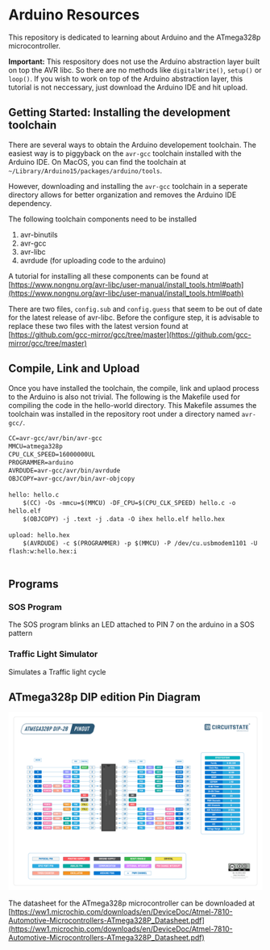 # Arduino Resources

This repository is dedicated to learning about Arduino and the ATmega328p
microcontroller. 

**Important:** This respository does not use the Arduino abstraction layer built
on top the AVR libc. So there are no methods like `digitalWrite()`, `setup()`
or `loop()`. If you wish to work on top of the Arduino abstraction layer, this
tutorial is not neccessary, just download the Arduino IDE and hit upload.

## Getting Started: Installing the development toolchain

There are several ways to obtain the Arduino developement toolchain. The easiest
way is to piggyback on the `avr-gcc` toolchain installed with the Arduino IDE.
On MacOS, you can find the toolchain at `~/Library/Arduino15/packages/arduino/tools`.

However, downloading and installing the `avr-gcc` toolchain in a seperate 
directory allows for better organization and removes the Arduino IDE dependency.

The following toolchain components need to be installed

  1. avr-binutils
  2. avr-gcc
  3. avr-libc
  4. avrdude (for uploading code to the arduino)

A tutorial for installing all these components can be found at [https://www.nongnu.org/avr-libc/user-manual/install_tools.html#path](https://www.nongnu.org/avr-libc/user-manual/install_tools.html#path)

There are two files, `config.sub` and `config.guess` that seem to be out of
date for the latest release of avr-libc. Before the configure step, it is 
advisable to replace these two files with the latest version found at 
[https://github.com/gcc-mirror/gcc/tree/master](https://github.com/gcc-mirror/gcc/tree/master)

## Compile, Link and Upload

Once you have installed the toolchain, the compile, link and uplaod process
to the Arduino is also not trivial. The following is the Makefile used for
compiling the code in the hello-world directory. This Makefile assumes the
toolchain was installed in the repository root under a directory named `avr-gcc/`. 

```make
CC=avr-gcc/avr/bin/avr-gcc
MMCU=atmega328p
CPU_CLK_SPEED=16000000UL
PROGRAMMER=arduino
AVRDUDE=avr-gcc/avr/bin/avrdude
OBJCOPY=avr-gcc/avr/bin/avr-objcopy

hello: hello.c
	$(CC) -Os -mmcu=$(MMCU) -DF_CPU=$(CPU_CLK_SPEED) hello.c -o hello.elf
	$(OBJCOPY) -j .text -j .data -O ihex hello.elf hello.hex

upload: hello.hex
	$(AVRDUDE) -c $(PROGRAMMER) -p $(MMCU) -P /dev/cu.usbmodem1101 -U flash:w:hello.hex:i
	
```

## Programs

### SOS Program

The SOS program blinks an LED attached to PIN 7 on the arduino in a SOS pattern

### Traffic Light Simulator

Simulates a Traffic light cycle

## ATmega328p DIP edition Pin Diagram
![](docs/ATmega328p_pin_diagram.png)

The datasheet for the ATmega328p microcontroller can be downloaded at
[https://ww1.microchip.com/downloads/en/DeviceDoc/Atmel-7810-Automotive-Microcontrollers-ATmega328P_Datasheet.pdf](https://ww1.microchip.com/downloads/en/DeviceDoc/Atmel-7810-Automotive-Microcontrollers-ATmega328P_Datasheet.pdf)


